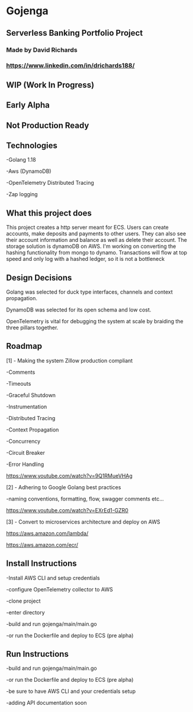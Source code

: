 # Gojenga
## Serverless Banking Portfolio Project

### Made by David Richards
### https://www.linkedin.com/in/drichards188/

## **WIP (Work In Progress)**

## **Early Alpha**

## **Not Production Ready**

## Technologies
-Golang 1.18

-Aws (DynamoDB)

-OpenTelemetry Distributed Tracing

-Zap logging

## **What this project does**<br>
This project creates a http server meant for ECS. Users can create accounts, make deposits and payments to
other users. They can also see their account information and balance as well as delete their account. The storage solution 
is dynamoDB on AWS. I'm working on converting the hashing functionality from mongo to dynamo. Transactions will flow 
at top speed and only log with a hashed ledger, so it is not a bottleneck

## **Design Decisions**<br>
Golang was selected for duck type interfaces, channels and context propagation.

DynamoDB was selected for its open schema and low cost.

OpenTelemetry is vital for debugging the system at scale by braiding the three pillars together.

## **Roadmap**<br>
[1] - Making the system Zillow production compliant

-Comments

-Timeouts

-Graceful Shutdown

-Instrumentation

-Distributed Tracing

-Context Propagation

-Concurrency

-Circuit Breaker

-Error Handling

https://www.youtube.com/watch?v=9Q1RMueVHAg

[2] - Adhering to Google Golang best practices

-naming conventions, formatting, flow, swagger comments etc...

https://www.youtube.com/watch?v=EXrEd1-GZR0

[3] - Convert to microservices architecture and deploy on AWS

https://aws.amazon.com/lambda/

https://aws.amazon.com/ecr/

## **Install Instructions**<br>
-Install AWS CLI and setup credentials

-configure OpenTelemetry collector to AWS

-clone project

-enter directory

-build and run gojenga/main/main.go

-or run the Dockerfile and deploy to ECS (pre alpha)

## **Run Instructions**<br>

-build and run gojenga/main/main.go

-or run the Dockerfile and deploy to ECS (pre alpha)

-be sure to have AWS CLI and your credentials setup

-adding API documentation soon
